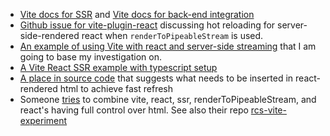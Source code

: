- [Vite docs for SSR](https://vite.dev/guide/ssr.html) and [Vite docs for back-end integration](https://vite.dev/guide/backend-integration.html)
- [Github issue for vite-plugin-react](https://github.com/vitejs/vite-plugin-react/issues/222) discussing hot reloading for server-side-rendered react when `renderToPipeableStream` is used.
- [An example of using Vite with react and server-side streaming](https://github.com/bluwy/create-vite-extra/tree/master/template-ssr-react-streaming) that I am going to base my investigation on.
- [A Vite React SSR example with typescript setup](https://github.com/bluwy/create-vite-extra/tree/master/template-ssr-react-ts)
- [A place in source code](https://github.com/rakkasjs/rakkasjs/blob/ff95ee58ace4e262c320cc26884738ad0a74815c/packages/rakkasjs/src/features/pages/middleware.tsx#L750) that suggests what needs to be inserted in react-rendered html to achieve fast refresh
- Someone [tries](https://danielnagy.me/posts/Post_2mewtbsl6g4c) to combine vite, react, ssr, renderToPipeableStream, and react's having full control over html. See also their repo [rcs-vite-experiment](https://github.com/daniel-nagy/rcs-vite-experiment)
